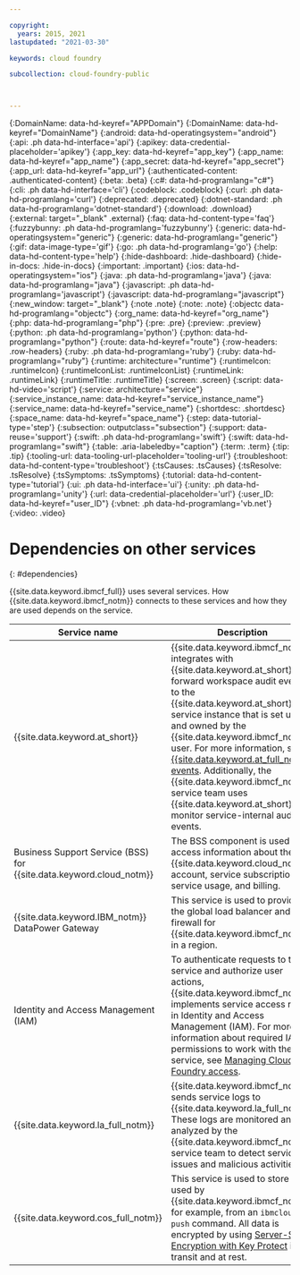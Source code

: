 ```yaml
---

copyright:
  years: 2015, 2021
lastupdated: "2021-03-30"

keywords: cloud foundry

subcollection: cloud-foundry-public



---
```



{:DomainName: data-hd-keyref="APPDomain"}
{:DomainName: data-hd-keyref="DomainName"}
{:android: data-hd-operatingsystem="android"}
{:api: .ph data-hd-interface='api'}
{:apikey: data-credential-placeholder='apikey'}
{:app_key: data-hd-keyref="app_key"}
{:app_name: data-hd-keyref="app_name"}
{:app_secret: data-hd-keyref="app_secret"}
{:app_url: data-hd-keyref="app_url"}
{:authenticated-content: .authenticated-content}
{:beta: .beta}
{:c#: data-hd-programlang="c#"}
{:cli: .ph data-hd-interface='cli'}
{:codeblock: .codeblock}
{:curl: .ph data-hd-programlang='curl'}
{:deprecated: .deprecated}
{:dotnet-standard: .ph data-hd-programlang='dotnet-standard'}
{:download: .download}
{:external: target="_blank" .external}
{:faq: data-hd-content-type='faq'}
{:fuzzybunny: .ph data-hd-programlang='fuzzybunny'}
{:generic: data-hd-operatingsystem="generic"}
{:generic: data-hd-programlang="generic"}
{:gif: data-image-type='gif'}
{:go: .ph data-hd-programlang='go'}
{:help: data-hd-content-type='help'}
{:hide-dashboard: .hide-dashboard}
{:hide-in-docs: .hide-in-docs}
{:important: .important}
{:ios: data-hd-operatingsystem="ios"}
{:java: .ph data-hd-programlang='java'}
{:java: data-hd-programlang="java"}
{:javascript: .ph data-hd-programlang='javascript'}
{:javascript: data-hd-programlang="javascript"}
{:new_window: target="_blank"}
{:note .note}
{:note: .note}
{:objectc data-hd-programlang="objectc"}
{:org_name: data-hd-keyref="org_name"}
{:php: data-hd-programlang="php"}
{:pre: .pre}
{:preview: .preview}
{:python: .ph data-hd-programlang='python'}
{:python: data-hd-programlang="python"}
{:route: data-hd-keyref="route"}
{:row-headers: .row-headers}
{:ruby: .ph data-hd-programlang='ruby'}
{:ruby: data-hd-programlang="ruby"}
{:runtime: architecture="runtime"}
{:runtimeIcon: .runtimeIcon}
{:runtimeIconList: .runtimeIconList}
{:runtimeLink: .runtimeLink}
{:runtimeTitle: .runtimeTitle}
{:screen: .screen}
{:script: data-hd-video='script'}
{:service: architecture="service"}
{:service_instance_name: data-hd-keyref="service_instance_name"}
{:service_name: data-hd-keyref="service_name"}
{:shortdesc: .shortdesc}
{:space_name: data-hd-keyref="space_name"}
{:step: data-tutorial-type='step'}
{:subsection: outputclass="subsection"}
{:support: data-reuse='support'}
{:swift: .ph data-hd-programlang='swift'}
{:swift: data-hd-programlang="swift"}
{:table: .aria-labeledby="caption"}
{:term: .term}
{:tip: .tip}
{:tooling-url: data-tooling-url-placeholder='tooling-url'}
{:troubleshoot: data-hd-content-type='troubleshoot'}
{:tsCauses: .tsCauses}
{:tsResolve: .tsResolve}
{:tsSymptoms: .tsSymptoms}
{:tutorial: data-hd-content-type='tutorial'}
{:ui: .ph data-hd-interface='ui'}
{:unity: .ph data-hd-programlang='unity'}
{:url: data-credential-placeholder='url'}
{:user_ID: data-hd-keyref="user_ID"}
{:vbnet: .ph data-hd-programlang='vb.net'}
{:video: .video}



# Dependencies on other services
{: #dependencies}

{{site.data.keyword.ibmcf_full}} uses several services.  How {{site.data.keyword.ibmcf_notm}} connects to these services and how they are used depends on the service. 

|Service name|Description|
|---------|--------------------|
|{{site.data.keyword.at_short}}|{{site.data.keyword.ibmcf_notm}} integrates with {{site.data.keyword.at_short}} to forward workspace audit events to the {{site.data.keyword.at_short}} service instance that is set up and owned by the {{site.data.keyword.ibmcf_notm}} user. For more information, see [{{site.data.keyword.at_full_notm}} events](/docs/cloud-foundry-public?topic=cloud-foundry-public-at-events). Additionally, the {{site.data.keyword.ibmcf_notm}} service team uses {{site.data.keyword.at_short}} to monitor service-internal audit events.|
|Business Support Service (BSS) for {{site.data.keyword.cloud_notm}}| The BSS component is used to access information about the {{site.data.keyword.cloud_notm}} account, service subscription, service usage, and billing.|
|{{site.data.keyword.IBM_notm}} DataPower Gateway|This service is used to provide the global load balancer and firewall for {{site.data.keyword.ibmcf_notm}} in a region.|
|Identity and Access Management (IAM)| To authenticate requests to the service and authorize user actions, {{site.data.keyword.ibmcf_notm}} implements service access roles in Identity and Access Management (IAM). For more information about required IAM permissions to work with the service, see [Managing Cloud Foundry access](/docs/cloud-foundry-public?topic=account-mngcf).|
|{{site.data.keyword.la_full_notm}}|{{site.data.keyword.ibmcf_notm}} sends service logs to {{site.data.keyword.la_full_notm}}. These logs are monitored and analyzed by the {{site.data.keyword.ibmcf_notm}} service team to detect service issues and malicious activities.|
|{{site.data.keyword.cos_full_notm}}|This service is used to store data used by {{site.data.keyword.ibmcf_notm}}; for example, from an `ibmcloud cf push` command. All data is encrypted by using [Server-Side Encryption with Key Protect](/docs/cloud-object-storage?topic=cloud-object-storage-encryption) in transit and at rest.|


